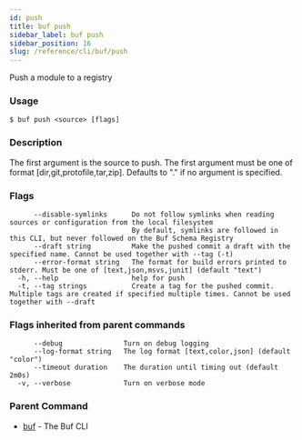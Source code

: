 ```yaml
---
id: push
title: buf push
sidebar_label: buf push
sidebar_position: 16
slug: /reference/cli/buf/push
---
```

Push a module to a registry

### Usage
```terminal
$ buf push <source> [flags]
```

### Description

The first argument is the source to push.
The first argument must be one of format [dir,git,protofile,tar,zip].
Defaults to &#34;.&#34; if no argument is specified.
 

### Flags

```
      --disable-symlinks      Do not follow symlinks when reading sources or configuration from the local filesystem
                              By default, symlinks are followed in this CLI, but never followed on the Buf Schema Registry
      --draft string          Make the pushed commit a draft with the specified name. Cannot be used together with --tag (-t)
      --error-format string   The format for build errors printed to stderr. Must be one of [text,json,msvs,junit] (default "text")
  -h, --help                  help for push
  -t, --tag strings           Create a tag for the pushed commit. Multiple tags are created if specified multiple times. Cannot be used together with --draft
```

### Flags inherited from parent commands

```
      --debug               Turn on debug logging
      --log-format string   The log format [text,color,json] (default "color")
      --timeout duration    The duration until timing out (default 2m0s)
  -v, --verbose             Turn on verbose mode
```

### Parent Command

* [buf](../buf)	 - The Buf CLI
